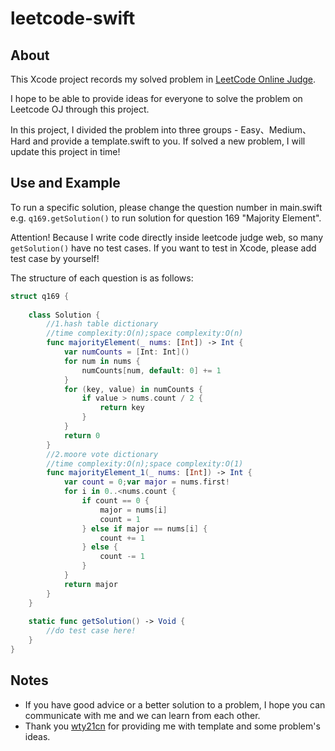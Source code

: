 # leetcode-swift
## About

This Xcode project records my solved problem in [LeetCode Online Judge](https://leetcode.com/problemset/algorithms/).

I hope to be able to provide ideas for everyone to solve the problem on Leetcode OJ through this project.

In this project, I divided the problem into three groups - Easy、Medium、Hard and provide a template.swift to you. If solved a new problem, I will update this project in time!

## Use and Example

To run a specific solution, please change the question number in main.swift e.g. `q169.getSolution()` to run solution for question 169 "Majority Element". 

Attention! Because I write code directly inside leetcode judge web, so many `getSolution()` have no test cases. If you want to test in Xcode, please add test case by yourself!

The structure of each question is as follows:

```swift
struct q169 {
    
    class Solution {
        //1.hash table dictionary
        //time complexity:O(n);space complexity:O(n)
        func majorityElement(_ nums: [Int]) -> Int {
            var numCounts = [Int: Int]()
            for num in nums {
                numCounts[num, default: 0] += 1  
            }
            for (key, value) in numCounts {
                if value > nums.count / 2 {
                    return key
                }
            }
            return 0
        }
        //2.moore vote dictionary
        //time complexity:O(n);space complexity:O(1)
        func majorityElement_1(_ nums: [Int]) -> Int {
            var count = 0;var major = nums.first!
            for i in 0..<nums.count {
                if count == 0 {
                    major = nums[i]
                    count = 1
                } else if major == nums[i] {
                    count += 1
                } else {
                    count -= 1
                }
            }
            return major
        }
    }
    
    static func getSolution() -> Void {
        //do test case here!
    }
}
```
## Notes 
* If you have good advice or a better solution to a problem, I hope you can communicate with me and we can learn from each other.
* Thank you [wty21cn](https://github.com/wty21cn/leetcode-swift) for providing me with template and some problem's ideas.
